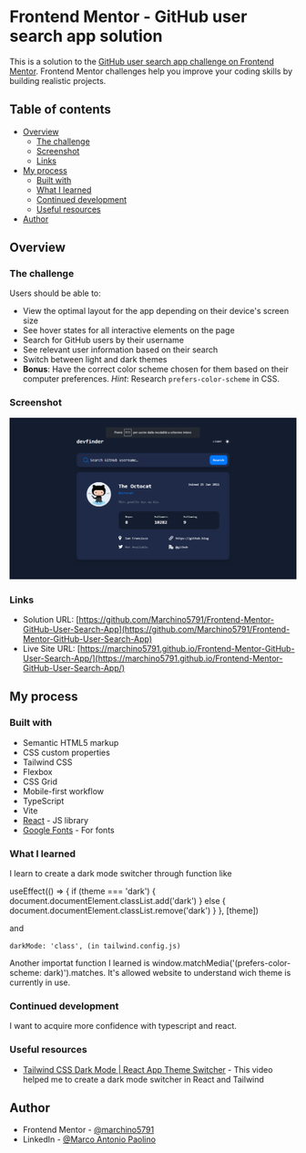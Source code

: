 # Frontend Mentor - GitHub user search app solution

This is a solution to the [GitHub user search app challenge on Frontend Mentor](https://www.frontendmentor.io/challenges/github-user-search-app-Q09YOgaH6). Frontend Mentor challenges help you improve your coding skills by building realistic projects.

## Table of contents

- [Overview](#overview)
  - [The challenge](#the-challenge)
  - [Screenshot](#screenshot)
  - [Links](#links)
- [My process](#my-process)
  - [Built with](#built-with)
  - [What I learned](#what-i-learned)
  - [Continued development](#continued-development)
  - [Useful resources](#useful-resources)
- [Author](#author)

## Overview

### The challenge

Users should be able to:

- View the optimal layout for the app depending on their device's screen size
- See hover states for all interactive elements on the page
- Search for GitHub users by their username
- See relevant user information based on their search
- Switch between light and dark themes
- **Bonus**: Have the correct color scheme chosen for them based on their computer preferences. _Hint_: Research `prefers-color-scheme` in CSS.

### Screenshot

![GitHub User Search App screenshot](https://github.com/Marchino5791/Frontend-Mentor-GitHub-User-Search-App/blob/main/Screenshot%202023-08-31%2013.30.42.png)

### Links

- Solution URL: [https://github.com/Marchino5791/Frontend-Mentor-GitHub-User-Search-App](https://github.com/Marchino5791/Frontend-Mentor-GitHub-User-Search-App)
- Live Site URL: [https://marchino5791.github.io/Frontend-Mentor-GitHub-User-Search-App/](https://marchino5791.github.io/Frontend-Mentor-GitHub-User-Search-App/)

## My process

### Built with

- Semantic HTML5 markup
- CSS custom properties
- Tailwind CSS
- Flexbox
- CSS Grid
- Mobile-first workflow
- TypeScript
- Vite
- [React](https://reactjs.org/) - JS library
- [Google Fonts](https://fonts.google.com/) - For fonts

### What I learned

I learn to create a dark mode switcher through function like

useEffect(() => {
if (theme === 'dark') {
document.documentElement.classList.add('dark')
} else {
document.documentElement.classList.remove('dark')
}
}, [theme])

and

    darkMode: 'class', (in tailwind.config.js)

Another importat function I learned is window.matchMedia('(prefers-color-scheme: dark)').matches. It's allowed website to understand wich theme is currently in use.

### Continued development

I want to acquire more confidence with typescript and react.

### Useful resources

- [Tailwind CSS Dark Mode | React App Theme Switcher](https://www.youtube.com/watch?v=VylXkPy-MIc) - This video helped me to create a dark mode switcher in React and Tailwind

## Author

- Frontend Mentor - [@marchino5791](https://www.frontendmentor.io/profile/marchino5791)
- LinkedIn - [@Marco Antonio Paolino](https://www.linkedin.com/in/marco-paolino/)
